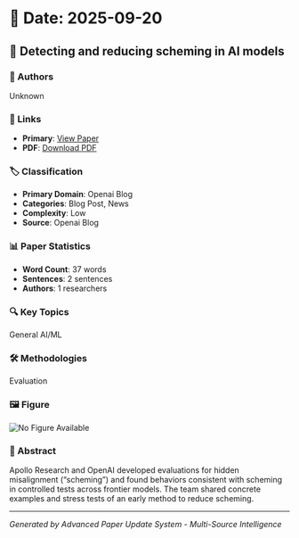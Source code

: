 # 📅 Date: 2025-09-20

## 📄 Detecting and reducing scheming in AI models

### 👥 Authors
Unknown

### 🔗 Links
- **Primary**: [View Paper](https://openai.com/index/detecting-and-reducing-scheming-in-ai-models)
- **PDF**: [Download PDF](https://arxiv.org/pdf/.pdf) 



### 🏷️ Classification
- **Primary Domain**: Openai Blog
- **Categories**: Blog Post, News
- **Complexity**: Low
- **Source**: Openai Blog

### 📊 Paper Statistics
- **Word Count**: 37 words
- **Sentences**: 2 sentences
- **Authors**: 1 researchers

### 🔍 Key Topics
General AI/ML

### 🛠️ Methodologies
Evaluation

### 🖼️ Figure
![No Figure Available](https://img.shields.io/badge/Figure-Not_Available-lightgrey?style=for-the-badge)

### 📝 Abstract
Apollo Research and OpenAI developed evaluations for hidden misalignment (“scheming”) and found behaviors consistent with scheming in controlled tests across frontier models. The team shared concrete examples and stress tests of an early method to reduce scheming.

---
*Generated by Advanced Paper Update System - Multi-Source Intelligence*
